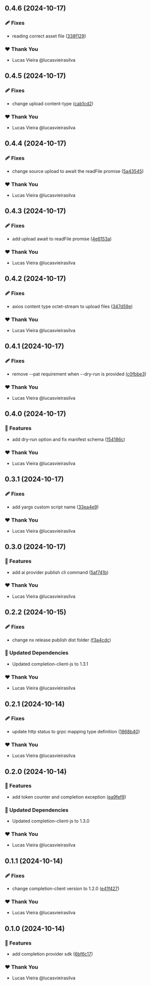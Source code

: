 ## 0.4.6 (2024-10-17)


### 🩹 Fixes

- reading correct asset file ([338f129](https://github.com/vm-x-ai/vm-x-ai-sdk/commit/338f129))


### ❤️  Thank You

- Lucas Vieira @lucasvieirasilva

## 0.4.5 (2024-10-17)


### 🩹 Fixes

- change upload content-type ([cab1cd2](https://github.com/vm-x-ai/vm-x-ai-sdk/commit/cab1cd2))


### ❤️  Thank You

- Lucas Vieira @lucasvieirasilva

## 0.4.4 (2024-10-17)


### 🩹 Fixes

- change source upload to await the readFile promise ([5a43545](https://github.com/vm-x-ai/vm-x-ai-sdk/commit/5a43545))


### ❤️  Thank You

- Lucas Vieira @lucasvieirasilva

## 0.4.3 (2024-10-17)


### 🩹 Fixes

- add upload await to readFile promise ([4e6153a](https://github.com/vm-x-ai/vm-x-ai-sdk/commit/4e6153a))


### ❤️  Thank You

- Lucas Vieira @lucasvieirasilva

## 0.4.2 (2024-10-17)


### 🩹 Fixes

- axios content type octet-stream to upload files ([347d59e](https://github.com/vm-x-ai/vm-x-ai-sdk/commit/347d59e))


### ❤️  Thank You

- Lucas Vieira @lucasvieirasilva

## 0.4.1 (2024-10-17)


### 🩹 Fixes

- remove --pat requirement when --dry-run is provided ([c0fbbe3](https://github.com/vm-x-ai/vm-x-ai-sdk/commit/c0fbbe3))


### ❤️  Thank You

- Lucas Vieira @lucasvieirasilva

## 0.4.0 (2024-10-17)


### 🚀 Features

- add dry-run option and fix manifest schema ([154186c](https://github.com/vm-x-ai/vm-x-ai-sdk/commit/154186c))


### ❤️  Thank You

- Lucas Vieira @lucasvieirasilva

## 0.3.1 (2024-10-17)


### 🩹 Fixes

- add yargs custom script name ([33ea4e9](https://github.com/vm-x-ai/vm-x-ai-sdk/commit/33ea4e9))


### ❤️  Thank You

- Lucas Vieira @lucasvieirasilva

## 0.3.0 (2024-10-17)


### 🚀 Features

- add ai provider publish cli command ([5af741b](https://github.com/vm-x-ai/vm-x-ai-sdk/commit/5af741b))


### ❤️  Thank You

- Lucas Vieira @lucasvieirasilva

## 0.2.2 (2024-10-15)


### 🩹 Fixes

- change nx release publish dist folder ([f3a4cdc](https://github.com/vm-x-ai/vm-x-ai-sdk/commit/f3a4cdc))


### 🧱 Updated Dependencies

- Updated completion-client-js to 1.3.1


### ❤️  Thank You

- Lucas Vieira @lucasvieirasilva

## 0.2.1 (2024-10-14)


### 🩹 Fixes

- update http status to grpc mapping type definition ([1868b40](https://github.com/vm-x-ai/vm-x-ai-sdk/commit/1868b40))


### ❤️  Thank You

- Lucas Vieira @lucasvieirasilva

## 0.2.0 (2024-10-14)


### 🚀 Features

- add token counter and completion exception ([ea9fef9](https://github.com/vm-x-ai/vm-x-ai-sdk/commit/ea9fef9))


### 🧱 Updated Dependencies

- Updated completion-client-js to 1.3.0


### ❤️  Thank You

- Lucas Vieira @lucasvieirasilva

## 0.1.1 (2024-10-14)


### 🩹 Fixes

- change completion-client version to 1.2.0 ([e41f427](https://github.com/vm-x-ai/vm-x-ai-sdk/commit/e41f427))


### ❤️  Thank You

- Lucas Vieira @lucasvieirasilva

## 0.1.0 (2024-10-14)


### 🚀 Features

- add completion provider sdk ([6bf6c17](https://github.com/vm-x-ai/vm-x-ai-sdk/commit/6bf6c17))


### ❤️  Thank You

- Lucas Vieira @lucasvieirasilva